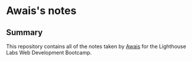 # Awais's notes

## Summary 

This repository contains all of the notes taken by [Awais](https://github.com/awaismkh) for the Lighthouse Labs Web Development Bootcamp.